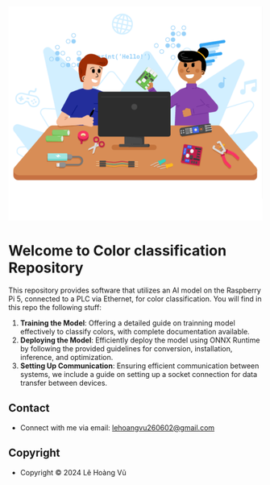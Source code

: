 ![`A panel for utilizing AI models on Raspberry Pi 5 with a PLC connection`](https://github.com/leehoanzu/color-classification/blob/main/screen-shots/panel.png)

# Welcome to Color classification Repository

This repository provides software that utilizes an AI model on the Raspberry Pi 5, connected to a PLC via Ethernet, for color classification. You will find in this repo the following stuff:

1. **Training the Model**: Offering a detailed guide on trainning model effectively to classify colors, with complete documentation available.
2. **Deploying the Model**: Efficiently deploy the model using ONNX Runtime by following the provided guidelines for conversion, installation, inference, and optimization.
3.  **Setting Up Communication**: Ensuring efficient communication between systems, we include a guide on setting up a socket connection for data transfer between devices.

## Contact

* Connect with me via email: lehoangvu260602@gmail.com

## Copyright

* Copyright &#169; 2024 Lê Hoàng Vũ